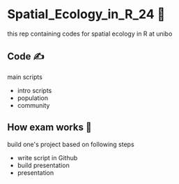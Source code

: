 # Spatial_Ecology_in_R_24 👾
this rep containing codes for spatial ecology in R at unibo 

## Code ✍️
main scripts
+ intro scripts
+ population
+ community

## How exam works 📖
build one's project based on following steps
+ write script in Github
+ build presentation
+ presentation
